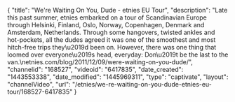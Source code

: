 {
    "title": "We're Waiting On You, Dude - etnies EU Tour",
    "description": "Late this past summer, etnies embarked on a tour of Scandinavian Europe through Helsinki, Finland, Oslo, Norway, Copenhagen, Denmark and Amsterdam, Netherlands. Through some hangovers, twisted ankles and hot-pockets, all the dudes agreed it was one of the smoothest and most hitch-free trips they\u2019d been on. However, there was one thing that loomed over everyone\u2019s head, everyday: Don\u2019t be the last to the van.\netnies.com\/blog\/2011\/12\/09\/were-waiting-on-you-dude\/",
    "channelid": "168527",
    "videoid": "6417835",
    "date_created": "1443553338",
    "date_modified": "1445969311",
    "type": "captivate",
    "layout": "channelVideo",
    "url": "\/etnies\/we-re-waiting-on-you-dude-etnies-eu-tour\/168527-6417835"
}